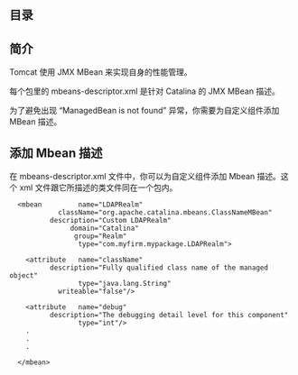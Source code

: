 ## 目录  

## 简介  

Tomcat 使用 JMX MBean 来实现自身的性能管理。  

每个包里的 mbeans-descriptor.xml 是针对 Catalina 的 JMX MBean 描述。  

为了避免出现 “ManagedBean is not found” 异常，你需要为自定义组件添加 MBean 描述。


## 添加 Mbean 描述  

在 mbeans-descriptor.xml 文件中，你可以为自定义组件添加 Mbean 描述。这个 xml 文件跟它所描述的类文件同在一个包内。  

```
  <mbean         name="LDAPRealm"
            className="org.apache.catalina.mbeans.ClassNameMBean"
          description="Custom LDAPRealm"
               domain="Catalina"
                group="Realm"
                 type="com.myfirm.mypackage.LDAPRealm">

    <attribute   name="className"
          description="Fully qualified class name of the managed object"
                 type="java.lang.String"
            writeable="false"/>

    <attribute   name="debug"
          description="The debugging detail level for this component"
                 type="int"/>
    .
    .
    .

  </mbean>

```